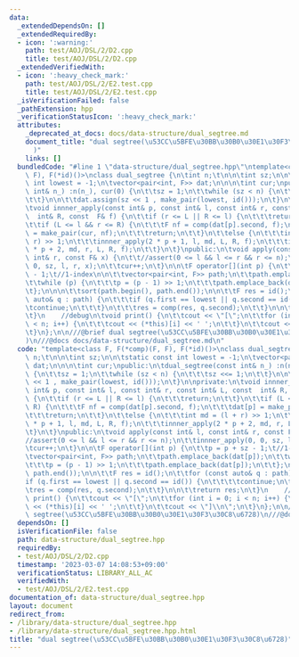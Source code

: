 ```yaml
---
data:
  _extendedDependsOn: []
  _extendedRequiredBy:
  - icon: ':warning:'
    path: test/AOJ/DSL/2/D2.cpp
    title: test/AOJ/DSL/2/D2.cpp
  _extendedVerifiedWith:
  - icon: ':heavy_check_mark:'
    path: test/AOJ/DSL/2/E2.test.cpp
    title: test/AOJ/DSL/2/E2.test.cpp
  _isVerificationFailed: false
  _pathExtension: hpp
  _verificationStatusIcon: ':heavy_check_mark:'
  attributes:
    _deprecated_at_docs: docs/data-structure/dual_segtree.md
    document_title: "dual segtree(\u53CC\u5BFE\u30BB\u30B0\u30E1\u30F3\u30C8\u6728\
      )"
    links: []
  bundledCode: "#line 1 \"data-structure/dual_segtree.hpp\"\ntemplate<class F, F(*comp)(F,\
    \ F), F(*id)()>\nclass dual_segtree {\n\tint n;\t\n\n\tint sz;\n\n\tstatic const\
    \ int lowest = -1;\n\tvector<pair<int, F>> dat;\n\n\n\tint cur;\npublic:\n\tdual_segtree(const\
    \ int& n_) :n(n_), cur(0) {\n\t\tsz = 1;\n\t\twhile (sz < n) {\n\t\t\tsz <<= 1;\n\
    \t\t}\n\n\t\tdat.assign(sz << 1 , make_pair(lowest, id()));\n\t}\n\nprivate:\n\
    \tvoid innner_apply(const int& p, const int& l, const int& r, const int& L, const\
    \  int& R, const  F& f) {\n\t\tif (r <= L || R <= l) {\n\t\t\treturn;\n\t\t}\n\
    \t\tif (L <= l && r <= R) {\n\t\t\tF nf = comp(dat[p].second, f);\n\t\t\tdat[p]\
    \ = make_pair(cur, nf);\n\t\t\treturn;\n\t\t}\n\t\telse {\n\t\t\tint md = (l +\
    \ r) >> 1;\n\t\t\tinnner_apply(2 * p + 1, l, md, L, R, f);\n\t\t\tinnner_apply(2\
    \ * p + 2, md, r, L, R, f);\n\t\t}\n\t}\npublic:\n\tvoid apply(const int& l, const\
    \ int& r, const F& x) {\n\t\t//assert(0 <= l && l <= r && r <= n);\n\t\tinnner_apply(0,\
    \ 0, sz, l, r, x);\n\t\tcur++;\n\t}\n\n\tF operator[](int p) {\n\t\tp = p + sz\
    \ - 1;\t//1-index\n\n\t\tvector<pair<int, F>> path;\n\t\tpath.emplace_back(dat[p]);\n\
    \t\twhile (p) {\n\t\t\tp = (p - 1) >> 1;\n\t\t\tpath.emplace_back(dat[p]);\n\t\
    \t};\n\n\n\t\tsort(path.begin(), path.end());\n\n\t\tF res = id();\n\t\tfor (const\
    \ auto& q : path) {\n\t\t\tif (q.first == lowest || q.second == id()) {\n\t\t\t\
    \tcontinue;\n\t\t\t}\n\t\t\tres = comp(res, q.second);\n\t\t}\n\n\t\treturn res;\n\
    \t}\n    //debug\n\tvoid print() {\n\t\tcout << \"[\";\n\t\tfor (int i = 0; i\
    \ < n; i++) {\n\t\t\tcout << (*this)[i] << ' ';\n\t\t}\n\t\tcout << \"]\\n\";\n\
    \t}\n};\n\n///@brief dual segtree(\u53CC\u5BFE\u30BB\u30B0\u30E1\u30F3\u30C8\u6728\
    )\n///@docs docs/data-structure/dual_segtree.md\n"
  code: "template<class F, F(*comp)(F, F), F(*id)()>\nclass dual_segtree {\n\tint\
    \ n;\t\n\n\tint sz;\n\n\tstatic const int lowest = -1;\n\tvector<pair<int, F>>\
    \ dat;\n\n\n\tint cur;\npublic:\n\tdual_segtree(const int& n_) :n(n_), cur(0)\
    \ {\n\t\tsz = 1;\n\t\twhile (sz < n) {\n\t\t\tsz <<= 1;\n\t\t}\n\n\t\tdat.assign(sz\
    \ << 1 , make_pair(lowest, id()));\n\t}\n\nprivate:\n\tvoid innner_apply(const\
    \ int& p, const int& l, const int& r, const int& L, const  int& R, const  F& f)\
    \ {\n\t\tif (r <= L || R <= l) {\n\t\t\treturn;\n\t\t}\n\t\tif (L <= l && r <=\
    \ R) {\n\t\t\tF nf = comp(dat[p].second, f);\n\t\t\tdat[p] = make_pair(cur, nf);\n\
    \t\t\treturn;\n\t\t}\n\t\telse {\n\t\t\tint md = (l + r) >> 1;\n\t\t\tinnner_apply(2\
    \ * p + 1, l, md, L, R, f);\n\t\t\tinnner_apply(2 * p + 2, md, r, L, R, f);\n\t\
    \t}\n\t}\npublic:\n\tvoid apply(const int& l, const int& r, const F& x) {\n\t\t\
    //assert(0 <= l && l <= r && r <= n);\n\t\tinnner_apply(0, 0, sz, l, r, x);\n\t\
    \tcur++;\n\t}\n\n\tF operator[](int p) {\n\t\tp = p + sz - 1;\t//1-index\n\n\t\
    \tvector<pair<int, F>> path;\n\t\tpath.emplace_back(dat[p]);\n\t\twhile (p) {\n\
    \t\t\tp = (p - 1) >> 1;\n\t\t\tpath.emplace_back(dat[p]);\n\t\t};\n\n\n\t\tsort(path.begin(),\
    \ path.end());\n\n\t\tF res = id();\n\t\tfor (const auto& q : path) {\n\t\t\t\
    if (q.first == lowest || q.second == id()) {\n\t\t\t\tcontinue;\n\t\t\t}\n\t\t\
    \tres = comp(res, q.second);\n\t\t}\n\n\t\treturn res;\n\t}\n    //debug\n\tvoid\
    \ print() {\n\t\tcout << \"[\";\n\t\tfor (int i = 0; i < n; i++) {\n\t\t\tcout\
    \ << (*this)[i] << ' ';\n\t\t}\n\t\tcout << \"]\\n\";\n\t}\n};\n\n///@brief dual\
    \ segtree(\u53CC\u5BFE\u30BB\u30B0\u30E1\u30F3\u30C8\u6728)\n///@docs docs/data-structure/dual_segtree.md"
  dependsOn: []
  isVerificationFile: false
  path: data-structure/dual_segtree.hpp
  requiredBy:
  - test/AOJ/DSL/2/D2.cpp
  timestamp: '2023-03-07 14:08:53+09:00'
  verificationStatus: LIBRARY_ALL_AC
  verifiedWith:
  - test/AOJ/DSL/2/E2.test.cpp
documentation_of: data-structure/dual_segtree.hpp
layout: document
redirect_from:
- /library/data-structure/dual_segtree.hpp
- /library/data-structure/dual_segtree.hpp.html
title: "dual segtree(\u53CC\u5BFE\u30BB\u30B0\u30E1\u30F3\u30C8\u6728)"
---
```

